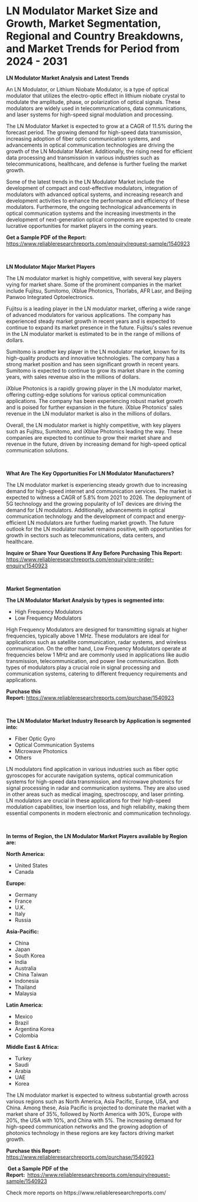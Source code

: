 <p><h1>LN Modulator Market Size and Growth, Market Segmentation, Regional and Country Breakdowns, and Market Trends for Period from 2024 -  2031</h1></p><p><strong>LN Modulator Market Analysis and Latest Trends</strong></p>
<p><p>An LN Modulator, or Lithium Niobate Modulator, is a type of optical modulator that utilizes the electro-optic effect in lithium niobate crystal to modulate the amplitude, phase, or polarization of optical signals. These modulators are widely used in telecommunications, data communications, and laser systems for high-speed signal modulation and processing.</p><p>The LN Modulator Market is expected to grow at a CAGR of 11.5% during the forecast period. The growing demand for high-speed data transmission, increasing adoption of fiber optic communication systems, and advancements in optical communication technologies are driving the growth of the LN Modulator Market. Additionally, the rising need for efficient data processing and transmission in various industries such as telecommunications, healthcare, and defense is further fueling the market growth.</p><p>Some of the latest trends in the LN Modulator Market include the development of compact and cost-effective modulators, integration of modulators with advanced optical systems, and increasing research and development activities to enhance the performance and efficiency of these modulators. Furthermore, the ongoing technological advancements in optical communication systems and the increasing investments in the development of next-generation optical components are expected to create lucrative opportunities for market players in the coming years.</p></p>
<p><strong>Get a Sample PDF of the Report:&nbsp;</strong> <a href="https://www.reliableresearchreports.com/enquiry/request-sample/1540923">https://www.reliableresearchreports.com/enquiry/request-sample/1540923</a></p>
<p>&nbsp;</p>
<p><strong>LN Modulator Major Market Players</strong></p>
<p><p>The LN modulator market is highly competitive, with several key players vying for market share. Some of the prominent companies in the market include Fujitsu, Sumitomo, iXblue Photonics, Thorlabs, AFR Lasr, and Beijing Panwoo Integrated Optoelectronics.</p><p>Fujitsu is a leading player in the LN modulator market, offering a wide range of advanced modulators for various applications. The company has experienced steady market growth in recent years and is expected to continue to expand its market presence in the future. Fujitsu's sales revenue in the LN modulator market is estimated to be in the range of millions of dollars.</p><p>Sumitomo is another key player in the LN modulator market, known for its high-quality products and innovative technologies. The company has a strong market position and has seen significant growth in recent years. Sumitomo is expected to continue to grow its market share in the coming years, with sales revenue also in the millions of dollars.</p><p>iXblue Photonics is a rapidly growing player in the LN modulator market, offering cutting-edge solutions for various optical communication applications. The company has been experiencing robust market growth and is poised for further expansion in the future. iXblue Photonics' sales revenue in the LN modulator market is also in the millions of dollars.</p><p>Overall, the LN modulator market is highly competitive, with key players such as Fujitsu, Sumitomo, and iXblue Photonics leading the way. These companies are expected to continue to grow their market share and revenue in the future, driven by increasing demand for high-speed optical communication solutions.</p></p>
<p>&nbsp;</p>
<p><strong>What Are The Key Opportunities For LN Modulator Manufacturers?</strong></p>
<p><p>The LN modulator market is experiencing steady growth due to increasing demand for high-speed internet and communication services. The market is expected to witness a CAGR of 5.8% from 2021 to 2026. The deployment of 5G technology and the growing popularity of IoT devices are driving the demand for LN modulators. Additionally, advancements in optical communication technology and the development of compact and energy-efficient LN modulators are further fueling market growth. The future outlook for the LN modulator market remains positive, with opportunities for growth in sectors such as telecommunications, data centers, and healthcare.</p></p>
<p><strong>Inquire or Share Your Questions If Any Before Purchasing This Report:</strong> <a href="https://www.reliableresearchreports.com/enquiry/pre-order-enquiry/1540923">https://www.reliableresearchreports.com/enquiry/pre-order-enquiry/1540923</a></p>
<p>&nbsp;</p>
<p><strong>Market Segmentation</strong></p>
<p><strong>The LN Modulator Market Analysis by types is segmented into:</strong></p>
<p><ul><li>High Frequency Modulators</li><li>Low Frequency Modulators</li></ul></p>
<p><p>High Frequency Modulators are designed for transmitting signals at higher frequencies, typically above 1 MHz. These modulators are ideal for applications such as satellite communication, radar systems, and wireless communication. On the other hand, Low Frequency Modulators operate at frequencies below 1 MHz and are commonly used in applications like audio transmission, telecommunication, and power line communication. Both types of modulators play a crucial role in signal processing and communication systems, catering to different frequency requirements and applications.</p></p>
<p><strong>Purchase this Report:&nbsp;</strong><a href="https://www.reliableresearchreports.com/purchase/1540923">https://www.reliableresearchreports.com/purchase/1540923</a></p>
<p>&nbsp;</p>
<p><strong>The LN Modulator Market Industry Research by Application is segmented into:</strong></p>
<p><ul><li>Fiber Optic Gyro</li><li>Optical Communication Systems</li><li>Microwave Photonics</li><li>Others</li></ul></p>
<p><p>LN modulators find application in various industries such as fiber optic gyroscopes for accurate navigation systems, optical communication systems for high-speed data transmission, and microwave photonics for signal processing in radar and communication systems. They are also used in other areas such as medical imaging, spectroscopy, and laser printing. LN modulators are crucial in these applications for their high-speed modulation capabilities, low insertion loss, and high reliability, making them essential components in modern electronic and communication technology.</p></p>
<p>&nbsp;</p>
<p><strong>In terms of Region, the LN Modulator Market Players available by Region are:</strong></p>
<p>
    <p> <strong> North America: </strong>
        <ul>
            <li>United States</li>
            <li>Canada</li>
        </ul>
        </p> 
    <p> <strong> Europe: </strong>
        <ul>
            <li>Germany</li>
            <li>France</li>
            <li>U.K.</li>
            <li>Italy</li>
            <li>Russia</li>
        </ul>
        </p> 
    <p> <strong> Asia-Pacific: </strong>
        <ul>
            <li>China</li>
            <li>Japan</li>
            <li>South Korea</li>
            <li>India</li>
            <li>Australia</li>
            <li>China Taiwan</li>
            <li>Indonesia</li>
            <li>Thailand</li>
            <li>Malaysia</li>
        </ul>
        </p> 
    <p> <strong> Latin America: </strong>
        <ul>
            <li>Mexico</li>
            <li>Brazil</li>
            <li>Argentina Korea</li>
            <li>Colombia</li>
        </ul>
        </p> 
    <p> <strong> Middle East & Africa: </strong>
        <ul>
            <li>Turkey</li>
            <li>Saudi</li>
            <li>Arabia</li>
            <li>UAE</li>
            <li>Korea</li>
        </ul>
    </p>
    </p>
<p><p>The LN modulator market is expected to witness substantial growth across various regions such as North America, Asia Pacific, Europe, USA, and China. Among these, Asia Pacific is projected to dominate the market with a market share of 35%, followed by North America with 30%, Europe with 20%, the USA with 10%, and China with 5%. The increasing demand for high-speed communication networks and the growing adoption of photonics technology in these regions are key factors driving market growth.</p></p>
<p><strong>Purchase this Report: </strong><a href="https://www.reliableresearchreports.com/purchase/1540923">https://www.reliableresearchreports.com/purchase/1540923</a></p>
<p>&nbsp;<strong>Get a Sample PDF of the Report:&nbsp;&nbsp;</strong><a href="https://www.reliableresearchreports.com/enquiry/request-sample/1540923">https://www.reliableresearchreports.com/enquiry/request-sample/1540923</a></p>
<p><strong></strong></p>
<p>Check more reports on https://www.reliableresearchreports.com/</p>